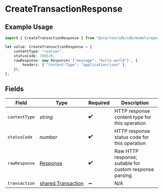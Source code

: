 # CreateTransactionResponse

## Example Usage

```typescript
import { CreateTransactionResponse } from "@starton/sdk/sdk/models/operations";

let value: CreateTransactionResponse = {
    contentType: "<value>",
    statusCode: 780529,
    rawResponse: new Response('{"message": "hello world"}', {
        headers: { "Content-Type": "application/json" },
    }),
};
```

## Fields

| Field                                                                 | Type                                                                  | Required                                                              | Description                                                           |
| --------------------------------------------------------------------- | --------------------------------------------------------------------- | --------------------------------------------------------------------- | --------------------------------------------------------------------- |
| `contentType`                                                         | *string*                                                              | :heavy_check_mark:                                                    | HTTP response content type for this operation                         |
| `statusCode`                                                          | *number*                                                              | :heavy_check_mark:                                                    | HTTP response status code for this operation                          |
| `rawResponse`                                                         | [Response](https://developer.mozilla.org/en-US/docs/Web/API/Response) | :heavy_check_mark:                                                    | Raw HTTP response; suitable for custom response parsing               |
| `transaction`                                                         | [shared.Transaction](../../../sdk/models/shared/transaction.md)       | :heavy_minus_sign:                                                    | N/A                                                                   |